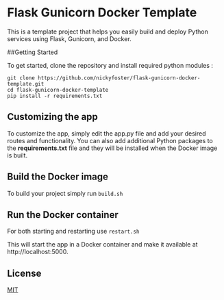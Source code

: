 # Flask Gunicorn Docker Template

This is a template project that helps you easily build and deploy Python services using Flask, Gunicorn, and Docker.

##Getting Started

To get started, clone the repository and install required python modules :
```
git clone https://github.com/nickyfoster/flask-gunicorn-docker-template.git
cd flask-gunicorn-docker-template
pip install -r requirements.txt
```

## Customizing the app

To customize the app, simply edit the app.py file and add your desired routes and functionality. 
You can also add additional Python packages to the **requirements.txt** file and they will be installed when the Docker image is built.

## Build the Docker image
To build your project simply run `build.sh`

## Run the Docker container
For both starting and restarting use `restart.sh`

This will start the app in a Docker container and make it available at http://localhost:5000.


## License

[MIT](https://choosealicense.com/licenses/mit/)
